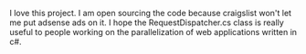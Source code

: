 I love this project.  I am open sourcing the code because craigslist won't let me put adsense ads on it.  I hope the RequestDispatcher.cs class is really useful to people working on the parallelization of web applications written in c#.